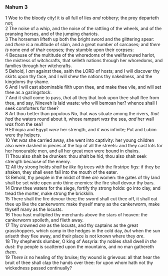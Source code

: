 ### Nahum 3

1 Woe to the bloody city! it *is* all full of lies *and* robbery; the prey departeth not;  
2 The noise of a whip, and the noise of the rattling of the wheels, and of the pransing horses, and of the jumping chariots.  
3 The horseman lifteth up both the bright sword and the glittering spear: and *there is* a multitude of slain, and a great number of carcases; and *there is* none end of *their* corpses; they stumble upon their corpses:  
4 Because of the multitude of the whoredoms of the wellfavoured harlot, the mistress of witchcrafts, that selleth nations through her whoredoms, and families through her witchcrafts.  
5 Behold, I *am* against thee, saith the LORD of hosts; and I will discover thy skirts upon thy face, and I will shew the nations thy nakedness, and the kingdoms thy shame.  
6 And I will cast abominable filth upon thee, and make thee vile, and will set thee as a gazingstock.  
7 And it shall come to pass, *that* all they that look upon thee shall flee from thee, and say, Nineveh is laid waste: who will bemoan her? whence shall I seek comforters for thee?  
8 Art thou better than populous No, that was situate among the rivers, *that had* the waters round about it, whose rampart *was* the sea, *and* her wall *was* from the sea?  
9 Ethiopia and Egypt *were* her strength, and *it was* infinite; Put and Lubim were thy helpers.  
10 Yet *was* she carried away, she went into captivity: her young children also were dashed in pieces at the top of all the streets: and they cast lots for her honourable men, and all her great men were bound in chains.  
11 Thou also shalt be drunken: thou shalt be hid, thou also shalt seek strength because of the enemy.  
12 All thy strong holds *shall be like* fig trees with the firstripe figs: if they be shaken, they shall even fall into the mouth of the eater.  
13 Behold, thy people in the midst of thee *are* women: the gates of thy land shall be set wide open unto thine enemies: the fire shall devour thy bars.  
14 Draw thee waters for the siege, fortify thy strong holds: go into clay, and tread the morter, make strong the brickkiln.  
15 There shall the fire devour thee; the sword shall cut thee off, it shall eat thee up like the cankerworm: make thyself many as the cankerworm, make thyself many as the locusts.  
16 Thou hast multiplied thy merchants above the stars of heaven: the cankerworm spoileth, and flieth away.  
17 Thy crowned *are* as the locusts, and thy captains as the great grasshoppers, which camp in the hedges in the cold day, *but* when the sun ariseth they flee away, and their place is not known where they *are*.  
18 Thy shepherds slumber, O king of Assyria: thy nobles shall dwell *in the dust*: thy people is scattered upon the mountains, and no man gathereth *them*.  
19 *There is* no healing of thy bruise; thy wound is grievous: all that hear the bruit of thee shall clap the hands over thee: for upon whom hath not thy wickedness passed continually?  

